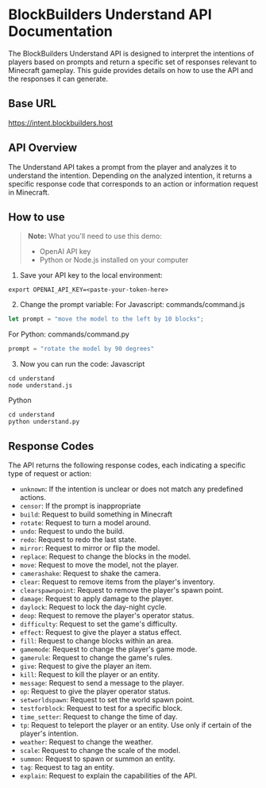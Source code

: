 # BlockBuilders Understand API Documentation

The BlockBuilders Understand API is designed to interpret the intentions of players based on prompts and return a specific set of responses relevant to Minecraft gameplay. 
This guide provides details on how to use the API and the responses it can generate.

## Base URL
https://intent.blockbuilders.host

## API Overview
The Understand API takes a prompt from the player and analyzes it to understand the intention. 
Depending on the analyzed intention, it returns a specific response code that corresponds to an action or information request in Minecraft.

## How to use
> **Note:** What you'll need to use this demo:
> - OpenAI API key
> - Python or Node.js installed on your computer

1. Save your API key to the local environment:
```shell
export OPENAI_API_KEY=<paste-your-token-here>
```
2. Change the prompt variable:
For Javascript: commands/command.js
```javascript
let prompt = "move the model to the left by 10 blocks";
```
For Python: commands/command.py
```python
prompt = "rotate the model by 90 degrees"
```
3. Now you can run the code:
Javascript
```shell
cd understand
node understand.js
```
Python
```shell
cd understand
python understand.py
```


## Response Codes
The API returns the following response codes, each indicating a specific type of request or action:

- `unknown`: If the intention is unclear or does not match any predefined actions.
- `censor`: If the prompt is inappropriate
- `build`: Request to build something in Minecraft
- `rotate`: Request to turn a model around.
- `undo`: Request to undo the build.
- `redo`: Request to redo the last state.
- `mirror`: Request to mirror or flip the model.
- `replace`: Request to change the blocks in the model.
- `move`: Request to move the model, not the player.
- `camerashake`: Request to shake the camera.
- `clear`: Request to remove items from the player's inventory.
- `clearspawnpoint`: Request to remove the player's spawn point.
- `damage`: Request to apply damage to the player.
- `daylock`: Request to lock the day-night cycle.
- `deop`: Request to remove the player's operator status.
- `difficulty`: Request to set the game's difficulty.
- `effect`: Request to give the player a status effect.
- `fill`: Request to change blocks within an area.
- `gamemode`: Request to change the player's game mode.
- `gamerule`: Request to change the game's rules.
- `give`: Request to give the player an item.
- `kill`: Request to kill the player or an entity.
- `message`: Request to send a message to the player.
- `op`: Request to give the player operator status.
- `setworldspawn`: Request to set the world spawn point.
- `testforblock`: Request to test for a specific block.
- `time_setter`: Request to change the time of day.
- `tp`: Request to teleport the player or an entity. Use only if certain of the player's intention.
- `weather`: Request to change the weather.
- `scale`: Request to change the scale of the model.
- `summon`: Request to spawn or summon an entity.
- `tag`: Request to tag an entity.
- `explain`: Request to explain the capabilities of the API.



